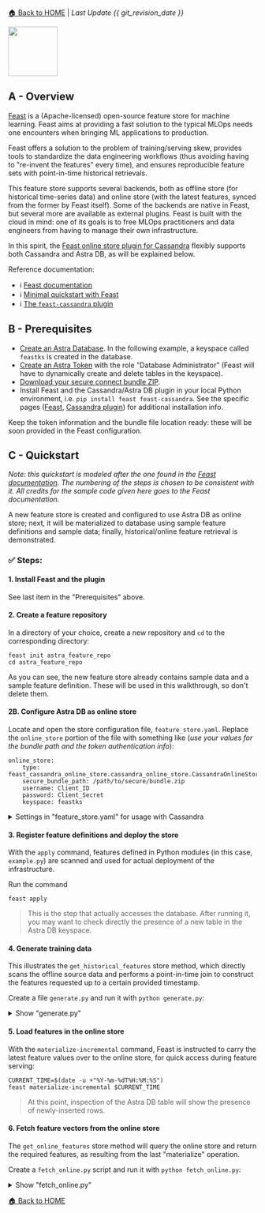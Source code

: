 [🏠 Back to HOME](https://awesome-astra.github.io/docs/) | *Last Update {{ git_revision_date }}* 

<img src="../../../../img/feast/feast_logo.png" height="100px" />

## A - Overview

[Feast](https://feast.dev/)
is a (Apache-licensed) open-source feature store for machine learning.
Feast aims at providing a fast solution to the typical MLOps needs one encounters
when bringing ML applications to production.

Feast offers a solution to the problem of training/serving skew, provides tools
to standardize the data engineering workflows (thus avoiding having to
"re-invent the features" every time), and ensures reproducible feature sets with
point-in-time historical retrievals.

This feature store supports several backends, both as offline store (for historical
time-series data) and online store (with the latest features, synced from the former
by Feast itself). Some of the backends are native in Feast, but several more are
available as external plugins. Feast is built with the cloud in mind: one of its
goals is to free MLOps practitioners and data engineers from having to manage
their own infrastructure.

In this spirit, the
[Feast online store plugin for Cassandra](https://pypi.org/project/feast-cassandra/)
flexibly supports
both Cassandra and Astra DB, as will be explained below.

Reference documentation:

- ℹ️ [Feast documentation](https://docs.feast.dev/)
- ℹ️ [Minimal quickstart with Feast](https://docs.feast.dev/getting-started/quickstart)
- ℹ️ [The `feast-cassandra` plugin](https://pypi.org/project/feast-cassandra/)

## B - Prerequisites

- [Create an Astra Database](/pages/astra/create-instance/). In the following example, a keyspace called `feastks` is created in the database.
- [Create an Astra Token](/pages/astra/create-token/) with the role "Database Administrator" (Feast will have to dynamically create and delete tables in the keyspace).
- [Download your secure connect bundle ZIP](/pages/astra/download-scb/).
- Install Feast and the Cassandra/Astra DB plugin in your local Python environment, i.e. `pip install feast feast-cassandra`. See the specific pages ([Feast](https://docs.feast.dev/getting-started/quickstart#step-1-install-feast), [Cassandra plugin](https://pypi.org/project/feast-cassandra/)) for additional installation info.

Keep the token information and the bundle file location ready: these will be soon provided in the Feast configuration.

## C - Quickstart

_Note: this quickstart is modeled after the one
found in the
[Feast documentation](https://docs.feast.dev/getting-started/quickstart).
The numbering of the steps is chosen to be consistent with it.
All credits for the sample code given here goes to the Feast documentation._

A new feature store is created and configured to use Astra DB as online store;
next, it will be materialized to database using sample feature definitions and
sample data; finally, historical/online feature retrieval is demonstrated.

### ✅ Steps:

#### 1. Install Feast and the plugin

See last item in the "Prerequisites" above.

#### 2. Create a feature repository

In a directory of your choice, create a new repository and `cd` to the
corresponding directory:

```
feast init astra_feature_repo
cd astra_feature_repo
```

As you can see, the new feature store already contains sample data
and a sample feature definition. These will be used in this walkthrough,
so don't delete them.

#### 2B. Configure Astra DB as online store

Locate and open the store configuration file, `feature_store.yaml`. Replace
the `online_store` portion of the file with something like (_use your values
for the bundle path and the token authentication info_):

```
online_store:
    type: feast_cassandra_online_store.cassandra_online_store.CassandraOnlineStore
    secure_bundle_path: /path/to/secure/bundle.zip
    username: Client_ID
    password: Client_Secret
    keyspace: feastks
```

<details><summary>Settings in "feature_store.yaml" for usage with Cassandra</summary>

If using regular Cassandra as opposed to Astra DB, the "online_store" portion might look like:

```
online_store:
    type: feast_cassandra_online_store.cassandra_online_store.CassandraOnlineStore
    hosts:
        - 192.168.1.1
        - 192.168.1.2
        - 192.168.1.3
    keyspace: feastks
    port: 9042        # optional
    username: user    # optional
    password: secret  # optional
```
</details>

#### 3. Register feature definitions and deploy the store

With the `apply` command, features defined in Python modules (in this case,
`example.py`) are scanned and used for actual deployment of the infrastructure.

Run the command
```
feast apply
```

> This is the step that actually accesses the database. After running it,
> you may want to check directly the presence of a new table in the Astra DB
> keyspace.

#### 4. Generate training data

This illustrates the `get_historical_features` store method,
which directly scans the offline source data and performs
a point-in-time join to construct the features requested
up to a certain provided timestamp.

Create a file `generate.py` and run it with `python generate.py`:

<details><summary>Show "generate.py"</summary>

```python
from datetime import datetime, timedelta
import pandas as pd

from feast import FeatureStore

# The entity dataframe is the dataframe we want to enrich with feature values
entity_df = pd.DataFrame.from_dict(
    {
        # entity's join key -> entity values
        "driver_id": [1001, 1002, 1003],

        # label name -> label values
        "label_driver_reported_satisfaction": [1, 5, 3], 

        # "event_timestamp" (reserved key) -> timestamps
        "event_timestamp": [
            datetime.now() - timedelta(minutes=11),
            datetime.now() - timedelta(minutes=36),
            datetime.now() - timedelta(minutes=73),
        ],
    }
)

store = FeatureStore(repo_path=".")

training_df = store.get_historical_features(
    entity_df=entity_df,
    features=[
        "driver_hourly_stats:conv_rate",
        "driver_hourly_stats:acc_rate",
        "driver_hourly_stats:avg_daily_trips",
    ],
).to_df()

print("----- Feature schema -----\n")
print(training_df.info())

print()
print("----- Example features -----\n")
print(training_df.head())
```

</details>

#### 5. Load features in the online store

With the `materialize-incremental` command, Feast is instructed
to carry the latest feature values over to the online store, for
quick access during feature serving:

```
CURRENT_TIME=$(date -u +"%Y-%m-%dT%H:%M:%S")
feast materialize-incremental $CURRENT_TIME
```

> At this point, inspection of the Astra DB table will show the presence of
> newly-inserted rows.

#### 6. Fetch feature vectors from the online store

The `get_online_features` store method will query the online store
and return the required features, as resulting from the last
"materialize" operation.

Create a `fetch_online.py` script and run it with `python fetch_online.py`:

<details><summary>Show "fetch_online.py"</summary>

```python
from pprint import pprint
from feast import FeatureStore

store = FeatureStore(repo_path=".")

feature_vector = store.get_online_features(
    features=[
        "driver_hourly_stats:conv_rate",
        "driver_hourly_stats:acc_rate",
        "driver_hourly_stats:avg_daily_trips",
    ],
    entity_rows=[
        # {join_key: entity_value}
        {"driver_id": 1004},
        {"driver_id": 1005},
    ],
).to_dict()

pprint(feature_vector)
```

</details>

[🏠 Back to HOME](https://awesome-astra.github.io/docs/)
